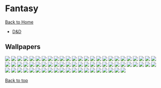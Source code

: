 # Fantasy

[Back to Home](https://github.com/RickyFoots/Wallpapers/tree/main)

- [D&D](https://github.com/RickyFoots/Wallpapers/blob/main/Pages/D&D.md)

## Wallpapers

</h1>

<img src="https://github.com/RickyFoots/Wallpapers/blob/main/Collection//Fantasy/00359.jpg">

<img src="https://github.com/RickyFoots/Wallpapers/blob/main/Collection//Fantasy/1646014626151.jpg">

<img src="https://github.com/RickyFoots/Wallpapers/blob/main/Collection//Fantasy/20201220_220236.png">

<img src="https://github.com/RickyFoots/Wallpapers/blob/main/Collection//Fantasy/20220329_2038_It's_adventure_time!.jpg">

<img src="https://github.com/RickyFoots/Wallpapers/blob/main/Collection//Fantasy/20220329_2040_Demon_Hunter.jpg">

<img src="https://github.com/RickyFoots/Wallpapers/blob/main/Collection//Fantasy/20220407_0928_虎—tiger.jpg">

<img src="https://github.com/RickyFoots/Wallpapers/blob/main/Collection//Fantasy/20220407_1447_Blood_KNIGHT.jpg">

<img src="https://github.com/RickyFoots/Wallpapers/blob/main/Collection//Fantasy/20220407_1453_LitRPG___The_Calamities.jpg">

<img src="https://github.com/RickyFoots/Wallpapers/blob/main/Collection//Fantasy/20220407_1459_Limb.jpg">

<img src="https://github.com/RickyFoots/Wallpapers/blob/main/Collection//Fantasy/20220407_1612_Sun_Knight.jpg">

<img src="https://github.com/RickyFoots/Wallpapers/blob/main/Collection//Fantasy/20220413_2228_Morphic_Pool.jpg">

<img src="https://github.com/RickyFoots/Wallpapers/blob/main/Collection//Fantasy/20220413_2230_Mood_concepts.jpg">

<img src="https://github.com/RickyFoots/Wallpapers/blob/main/Collection//Fantasy/20220415_2242_Fantasy_North____Lance_Vaal.jpg">

<img src="https://github.com/RickyFoots/Wallpapers/blob/main/Collection//Fantasy/20220416_1751_Ghost_Fire_Knight.jpg">

<img src="https://github.com/RickyFoots/Wallpapers/blob/main/Collection//Fantasy/20220416_1752_Migraine.jpg">

<img src="https://github.com/RickyFoots/Wallpapers/blob/main/Collection//Fantasy/20220416_1752_MtG___Gift_of_Fangs.jpg">

<img src="https://github.com/RickyFoots/Wallpapers/blob/main/Collection//Fantasy/20220425_1911_The_art_of_Dying_.jpg">

<img src="https://github.com/RickyFoots/Wallpapers/blob/main/Collection//Fantasy/20220425_1912_THE_WITCHER__WITCH'S_LAMENT.jpg">

<img src="https://github.com/RickyFoots/Wallpapers/blob/main/Collection//Fantasy/20220425_1913_Personal_work_collection_1.jpg">

<img src="https://github.com/RickyFoots/Wallpapers/blob/main/Collection//Fantasy/20220425_1916_Imago,_final_Part..jpg">

<img src="https://github.com/RickyFoots/Wallpapers/blob/main/Collection//Fantasy/20220425_1916_S_it_pack_!_.jpg">

<img src="https://github.com/RickyFoots/Wallpapers/blob/main/Collection//Fantasy/20220425_1917_Sekiro._The_High_temple_.jpg">

<img src="https://github.com/RickyFoots/Wallpapers/blob/main/Collection//Fantasy/20220425_1920_The_king's_journey___The_elder's_forest_(_part_2_).jpg">

<img src="https://github.com/RickyFoots/Wallpapers/blob/main/Collection//Fantasy/20220425_1921_The_king's_journey___The_guardian_of_wrath.jpg">

<img src="https://github.com/RickyFoots/Wallpapers/blob/main/Collection//Fantasy/20220505_2057_MtG___Titan_Of_Industry.jpg">

<img src="https://github.com/RickyFoots/Wallpapers/blob/main/Collection//Fantasy/20220505_2057_Rhombus_Knight.jpg">

<img src="https://github.com/RickyFoots/Wallpapers/blob/main/Collection//Fantasy/20220505_2058_MtG___Halo_Fountain.jpg">

<img src="https://github.com/RickyFoots/Wallpapers/blob/main/Collection//Fantasy/20220505_2058_Night_and_Day.jpg">

<img src="https://github.com/RickyFoots/Wallpapers/blob/main/Collection//Fantasy/20220505_2058_SunKing.jpg">

<img src="https://github.com/RickyFoots/Wallpapers/blob/main/Collection//Fantasy/20220505_2105_Knight_of_the_void.jpg">

<img src="https://github.com/RickyFoots/Wallpapers/blob/main/Collection//Fantasy/20220517_2058_D&D_Young_Adventurer's_Guide__Dragons_&_Treasures_Cover.jpg">

<img src="https://github.com/RickyFoots/Wallpapers/blob/main/Collection//Fantasy/20220527_2307_Enhanced_skeleton_+_Moto_engine.jpg">

<img src="https://github.com/RickyFoots/Wallpapers/blob/main/Collection//Fantasy/20220602_2356_Scarecrow.jpg">

<img src="https://github.com/RickyFoots/Wallpapers/blob/main/Collection//Fantasy/20220605_2252_The_Last_Great_Ahamkara.jpg">

<img src="https://github.com/RickyFoots/Wallpapers/blob/main/Collection//Fantasy/20220605_2301_Rhombus_Guard.jpg">

<img src="https://github.com/RickyFoots/Wallpapers/blob/main/Collection//Fantasy/20221018_2316_Elysium___Enter_Paradise.jpg">

<img src="https://github.com/RickyFoots/Wallpapers/blob/main/Collection//Fantasy/20221107_2132_Emerged_from_Flames.jpg">

<img src="https://github.com/RickyFoots/Wallpapers/blob/main/Collection//Fantasy/20230119_1919_Pathfinder__Kingmaker___Assassin.jpg">

<img src="https://github.com/RickyFoots/Wallpapers/blob/main/Collection//Fantasy/20230204_1230_starfall.jpg">

<img src="https://github.com/RickyFoots/Wallpapers/blob/main/Collection//Fantasy/20230309_2316_Elysium___Decurio_Infernalis.jpg">

<img src="https://github.com/RickyFoots/Wallpapers/blob/main/Collection//Fantasy/20230319_2203_UNANNOUNCED_PROJECT___the_Siguriat_mountain_paid_pass_ (1).jpg">

<img src="https://github.com/RickyFoots/Wallpapers/blob/main/Collection//Fantasy/20230319_2203_UNANNOUNCED_PROJECT___the_Siguriat_mountain_paid_pass_.jpg">

<img src="https://github.com/RickyFoots/Wallpapers/blob/main/Collection//Fantasy/20230319_2214_Heavy_Armored_Knight_with_Horns.jpg">

<img src="https://github.com/RickyFoots/Wallpapers/blob/main/Collection//Fantasy/20231009_2302_《十八般》 (1).jpg">

<img src="https://github.com/RickyFoots/Wallpapers/blob/main/Collection//Fantasy/20231009_2302_《十八般》.jpg">

<img src="https://github.com/RickyFoots/Wallpapers/blob/main/Collection//Fantasy/20231122_2302_Magic_the_Gathering___Restless_Anchorage.jpg">

<img src="https://github.com/RickyFoots/Wallpapers/blob/main/Collection//Fantasy/40ce06f.jpg">

<img src="https://github.com/RickyFoots/Wallpapers/blob/main/Collection//Fantasy/Eg3CW2QVoAAlp66.jpeg">

<img src="https://github.com/RickyFoots/Wallpapers/blob/main/Collection//Fantasy/IMG_20211110_181821.jpg">

<img src="https://github.com/RickyFoots/Wallpapers/blob/main/Collection//Fantasy/IMG_20220116_143731.jpg">

<img src="https://github.com/RickyFoots/Wallpapers/blob/main/Collection//Fantasy/IMG_20220116_143734.jpg">

<img src="https://github.com/RickyFoots/Wallpapers/blob/main/Collection//Fantasy/IMG_20220116_144403.jpg">

<img src="https://github.com/RickyFoots/Wallpapers/blob/main/Collection//Fantasy/PhilippUrlich.jpg">

<img src="https://github.com/RickyFoots/Wallpapers/blob/main/Collection//Fantasy/RDT_20210523_1414146755912497672661281.jpg">

<img src="https://github.com/RickyFoots/Wallpapers/blob/main/Collection//Fantasy/TpYebKa.jpg">

<img src="https://github.com/RickyFoots/Wallpapers/blob/main/Collection//Fantasy/artwork-digital-art-fantasy-art-desert-1859713-wallhere.com.jpg">

<img src="https://github.com/RickyFoots/Wallpapers/blob/main/Collection//Fantasy/b9f1a79.jpg">

<img src="https://github.com/RickyFoots/Wallpapers/blob/main/Collection//Fantasy/beastlybird.jpg">

<img src="https://github.com/RickyFoots/Wallpapers/blob/main/Collection//Fantasy/daniel-ignacio-the-deer-spirit.jpg">

<img src="https://github.com/RickyFoots/Wallpapers/blob/main/Collection//Fantasy/elder-mini.jpg">

<img src="https://github.com/RickyFoots/Wallpapers/blob/main/Collection//Fantasy/era7-asian-spirit.jpg">

<img src="https://github.com/RickyFoots/Wallpapers/blob/main/Collection//Fantasy/forangeillustrations-ashenvale.png">

<img src="https://github.com/RickyFoots/Wallpapers/blob/main/Collection//Fantasy/forest_house.jpg">

<img src="https://github.com/RickyFoots/Wallpapers/blob/main/Collection//Fantasy/hua-lu-myth.jpg">

<img src="https://github.com/RickyFoots/Wallpapers/blob/main/Collection//Fantasy/ign_herakles.png">

<img src="https://github.com/RickyFoots/Wallpapers/blob/main/Collection//Fantasy/lonelyPeacefulness.png">

<img src="https://github.com/RickyFoots/Wallpapers/blob/main/Collection//Fantasy/wallhaven-7pezo9.jpg">

<img src="https://github.com/RickyFoots/Wallpapers/blob/main/Collection//Fantasy/forestWarrior.png">

<img src="https://github.com/RickyFoots/Wallpapers/blob/main/Collection//Fantasy/Jonas Spahr Getting Ready For Work.png">

<img src="https://github.com/RickyFoots/Wallpapers/blob/main/Collection//Fantasy/wallhaven-3le1e9.png">

[Back to top](#Top)
